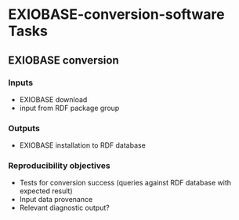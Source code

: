 # EXIOBASE-conversion-software Tasks

## EXIOBASE conversion

### Inputs

 - EXIOBASE download
 - input from RDF package group

### Outputs

 - EXIOBASE installation to RDF database

### Reproducibility objectives

 - Tests for conversion success (queries against RDF database with expected result)
 - Input data provenance
 - Relevant diagnostic output?
 

